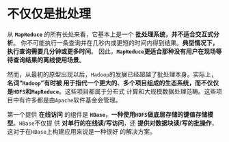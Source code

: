 不仅仅是批处理
===========================================================================
从 **`MapReduce`** 的所有长处来看，它基本上是一个 **批处理系统，并不适合交互式分析**。
你不可能执行一条查询并在几秒内或更短的时间内得到结果。**典型情况下，执行查询需要几分钟或更多时间**。
因此，**`MapReduce`更适合那种没有用户在现场等待查询结果的离线使用场景**。

然而，从最初的原型出现以后，`Hadoop`的发展已经超越了批处理本身。实际上，**名词“`Hadoop`”有时被
用于指代一个更大的、多个项目组成的生态系统，而不仅仅是`HDFS`和`MapReduce`**。这些项目都属于分布式
计算和大规模数据处理范畴。这些项目中有许多都是由`Apache`软件基金会管理。

第一个提供 **在线访问** 的组件是 **`HBase`，一种使用`HDFS`做底层存储的键值存储模型**。`HBase`不仅提
供 **对单行的在线读/写访问**，还 **提供对数据块读/写的批操作**，这对于在`HBase`上构建应用来说是一种很好
的解决方案。







